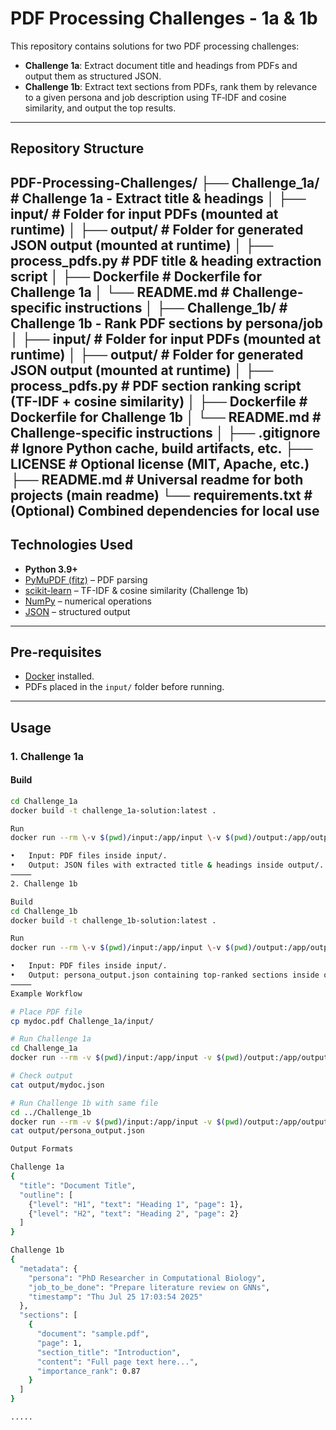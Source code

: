 # PDF Processing Challenges - 1a & 1b
This repository contains solutions for two PDF processing challenges:
- **Challenge 1a**: Extract document title and headings from PDFs and output them as structured JSON.
- **Challenge 1b**: Extract text sections from PDFs, rank them by relevance to a given persona and job description using TF‑IDF and cosine similarity, and output the top results.
---
## **Repository Structure**
PDF-Processing-Challenges/
├── Challenge_1a/                      # Challenge 1a - Extract title & headings
│   ├── input/                         # Folder for input PDFs (mounted at runtime)
│   ├── output/                        # Folder for generated JSON output (mounted at runtime)
│   ├── process_pdfs.py                # PDF title & heading extraction script
│   ├── Dockerfile                     # Dockerfile for Challenge 1a
│   └── README.md                      # Challenge-specific instructions
│
├── Challenge_1b/                      # Challenge 1b - Rank PDF sections by persona/job
│   ├── input/                         # Folder for input PDFs (mounted at runtime)
│   ├── output/                        # Folder for generated JSON output (mounted at runtime)
│   ├── process_pdfs.py                # PDF section ranking script (TF-IDF + cosine similarity)
│   ├── Dockerfile                     # Dockerfile for Challenge 1b
│   └── README.md                      # Challenge-specific instructions
│
├── .gitignore                         # Ignore Python cache, build artifacts, etc.
├── LICENSE                            # Optional license (MIT, Apache, etc.)
├── README.md                          # **Universal readme for both projects (main readme)**
└── requirements.txt                   # (Optional) Combined dependencies for local use
---
## **Technologies Used**
- **Python 3.9+**
- [PyMuPDF (fitz)](https://pymupdf.readthedocs.io/) – PDF parsing
- [scikit-learn](https://scikit-learn.org/stable/) – TF-IDF & cosine similarity (Challenge 1b)
- [NumPy](https://numpy.org/) – numerical operations
- [JSON](https://docs.python.org/3/library/json.html) – structured output
---
## **Pre-requisites**
- [Docker](https://docs.docker.com/get-docker/) installed.
- PDFs placed in the `input/` folder before running.
---
## **Usage**
### **1. Challenge 1a**
#### **Build**
```bash
cd Challenge_1a
docker build -t challenge_1a-solution:latest .

Run
docker run --rm \-v $(pwd)/input:/app/input \-v $(pwd)/output:/app/output \challenge_1a-solution:latest

•	Input: PDF files inside input/.
•	Output: JSON files with extracted title & headings inside output/.
⸻
2. Challenge 1b

Build
cd Challenge_1b
docker build -t challenge_1b-solution:latest .

Run
docker run --rm \-v $(pwd)/input:/app/input \-v $(pwd)/output:/app/output \challenge_1b-solution:latest

•	Input: PDF files inside input/.
•	Output: persona_output.json containing top‑ranked sections inside output/.
⸻
Example Workflow

# Place PDF file
cp mydoc.pdf Challenge_1a/input/

# Run Challenge 1a
cd Challenge_1a
docker run --rm -v $(pwd)/input:/app/input -v $(pwd)/output:/app/output challenge_1a-solution:latest

# Check output
cat output/mydoc.json

# Run Challenge 1b with same file
cd ../Challenge_1b
docker run --rm -v $(pwd)/input:/app/input -v $(pwd)/output:/app/output challenge_1b-solution:latest
cat output/persona_output.json

Output Formats

Challenge 1a
{
  "title": "Document Title",
  "outline": [
    {"level": "H1", "text": "Heading 1", "page": 1},
    {"level": "H2", "text": "Heading 2", "page": 2}
  ]
}

Challenge 1b
{
  "metadata": {
    "persona": "PhD Researcher in Computational Biology",
    "job_to_be_done": "Prepare literature review on GNNs",
    "timestamp": "Thu Jul 25 17:03:54 2025"
  },
  "sections": [
    {
      "document": "sample.pdf",
      "page": 1,
      "section_title": "Introduction",
      "content": "Full page text here...",
      "importance_rank": 0.87
    }
  ]
}

.....